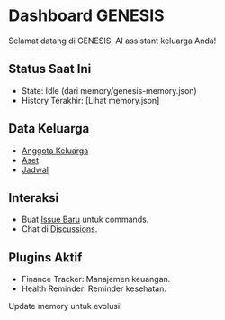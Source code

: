 # Dashboard GENESIS

Selamat datang di GENESIS, AI assistant keluarga Anda!

## Status Saat Ini
- State: Idle (dari memory/genesis-memory.json)
- History Terakhir: [Lihat memory.json]

## Data Keluarga
- [Anggota Keluarga](data/family-members.md)
- [Aset](data/assets.md)
- [Jadwal](data/schedule.md)

## Interaksi
- Buat [Issue Baru](https://github.com/username/GENESIS/issues/new) untuk commands.
- Chat di [Discussions](https://github.com/username/GENESIS/discussions).

## Plugins Aktif
- Finance Tracker: Manajemen keuangan.
- Health Reminder: Reminder kesehatan.

Update memory untuk evolusi!
